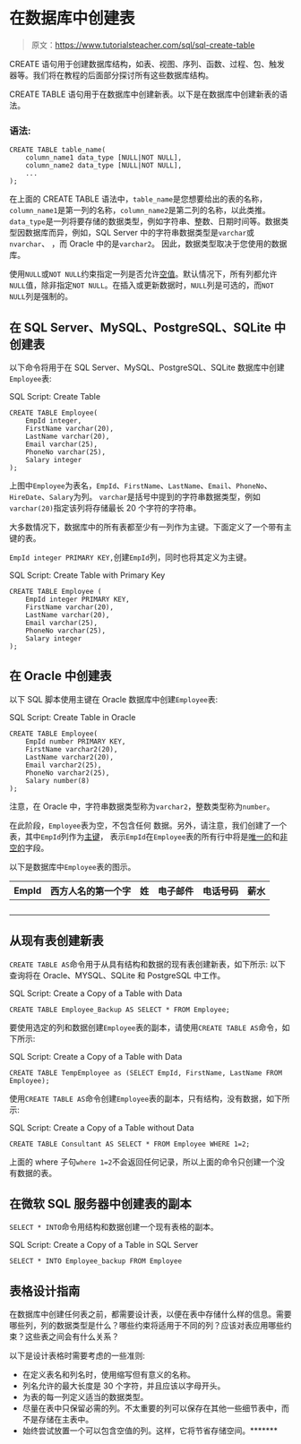 # 在数据库中创建表

> 原文：<https://www.tutorialsteacher.com/sql/sql-create-table>

CREATE 语句用于创建数据库结构，如表、视图、序列、函数、过程、包、触发器等。我们将在教程的后面部分探讨所有这些数据库结构。

CREATE TABLE 语句用于在数据库中创建新表。以下是在数据库中创建新表的语法。

### 语法:

```
CREATE TABLE table_name(
    column_name1 data_type [NULL|NOT NULL],
    column_name2 data_type [NULL|NOT NULL],
    ...
); 
```

在上面的 CREATE TABLE 语法中，`table_name`是您想要给出的表的名称，`column_name1`是第一列的名称，`column_name2`是第二列的名称，以此类推。 `data_type`是一列将要存储的数据类型，例如字符串、整数、日期时间等。数据类型因数据库而异，例如，SQL Server 中的字符串数据类型是`varchar`或`nvarchar`、 ，而 Oracle 中的是`varchar2`。 因此，数据类型取决于您使用的数据库。

使用`NULL`或`NOT NULL`约束指定一列是否允许[空值](/sql/sql-null-value)。默认情况下，所有列都允许`NULL`值，除非指定`NOT NULL`。在插入或更新数据时，`NULL`列是可选的，而`NOT NULL`列是强制的。

## 在 SQL Server、MySQL、PostgreSQL、SQLite 中创建表

以下命令将用于在 SQL Server、MySQL、PostgreSQL、SQLite 数据库中创建`Employee`表:

SQL Script: Create Table 

```
CREATE TABLE Employee(
    EmpId integer, 
    FirstName varchar(20), 
    LastName varchar(20), 
    Email varchar(25), 
    PhoneNo varchar(25), 
    Salary integer
); 
```

上图中`Employee`为表名，`EmpId`、`FirstName`、`LastName`、`Email`、`PhoneNo`、`HireDate`、`Salary`为列。 `varchar`是括号中提到的字符串数据类型，例如`varchar(20)`指定该列将存储最长 20 个字符的字符串。

大多数情况下，数据库中的所有表都至少有一列作为主键。下面定义了一个带有主键的表。

`EmpId integer PRIMARY KEY,`创建`EmpId`列，同时也将其定义为主键。

SQL Script: Create Table with Primary Key 

```
CREATE TABLE Employee (
    EmpId integer PRIMARY KEY, 
    FirstName varchar(20), 
    LastName varchar(20), 
    Email varchar(25), 
    PhoneNo varchar(25), 
    Salary integer
); 
```

## 在 Oracle 中创建表

以下 SQL 脚本使用主键在 Oracle 数据库中创建`Employee`表:

SQL Script: Create Table in Oracle 

```
CREATE TABLE Employee(
    EmpId number PRIMARY KEY,
    FirstName varchar2(20),
    LastName varchar2(20),
    Email varchar2(25),
    PhoneNo varchar2(25),
    Salary number(8)
); 
```

注意，在 Oracle 中，字符串数据类型称为`varchar2`，整数类型称为`number`。

在此阶段，`Employee`表为空，不包含任何 数据。另外，请注意，我们创建了一个表，其中`EmpId`列作为[主键](#)， 表示`EmpId`在`Employee`表的所有行中将是[唯一的](#)和[非空的](#)字段。

以下是数据库中`Employee`表的图示。

| EmpId | 西方人名的第一个字 | 姓 | 电子邮件 | 电话号码 | 薪水 |
| --- | --- | --- | --- | --- | --- |
|   |   |   |   |   |   |

## 从现有表创建新表

`CREATE TABLE AS`命令用于从具有结构和数据的现有表创建新表，如下所示: 以下查询将在 Oracle、MYSQL、SQLite 和 PostgreSQL 中工作。

SQL Script: Create a Copy of a Table with Data 

```
CREATE TABLE Employee_Backup AS SELECT * FROM Employee; 
```

要使用选定的列和数据创建`Employee`表的副本，请使用`CREATE TABLE AS`命令，如下所示:

SQL Script: Create a Copy of a Table with Data 

```
CREATE TABLE TempEmployee as (SELECT EmpId, FirstName, LastName FROM Employee); 
```

使用`CREATE TABLE AS`命令创建`Employee`表的副本，只有结构，没有数据，如下所示:

SQL Script: Create a Copy of a Table without Data 

```
CREATE TABLE Consultant AS SELECT * FROM Employee WHERE 1=2; 
```

上面的 where 子句`where 1=2`不会返回任何记录，所以上面的命令只创建一个没有数据的表。

## 在微软 SQL 服务器中创建表的副本

`SELECT * INTO`命令用结构和数据创建一个现有表格的副本。

SQL Script: Create a Copy of a Table in SQL Server 

```
SELECT * INTO Employee_backup FROM Employee 
```

## 表格设计指南

在数据库中创建任何表之前，都需要设计表，以便在表中存储什么样的信息。需要哪些列，列的数据类型是什么？哪些约束将适用于不同的列？应该对表应用哪些约束？这些表之间会有什么关系？

以下是设计表格时需要考虑的一些准则:

*   在定义表名和列名时，使用缩写但有意义的名称。
*   列名允许的最大长度是 30 个字符，并且应该以字母开头。
*   为表的每一列定义适当的数据类型。
*   尽量在表中只保留必需的列。不太重要的列可以保存在其他一些细节表中，而不是存储在主表中。
*   始终尝试放置一个可以包含空值的列。这样，它将节省存储空间。*******